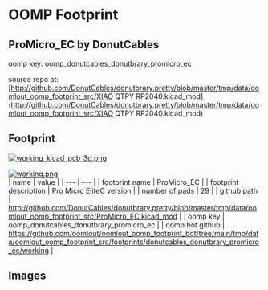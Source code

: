# OOMP Footprint  
## ProMicro_EC  by DonutCables  
  
oomp key: oomp_donutcables_donutbrary_promicro_ec  
  
source repo at: [http://github.com/DonutCables/donutbrary.pretty/blob/master/tmp/data/oomlout_oomp_footprint_src/XIAO QTPY RP2040.kicad_mod](http://github.com/DonutCables/donutbrary.pretty/blob/master/tmp/data/oomlout_oomp_footprint_src/XIAO QTPY RP2040.kicad_mod)  
## Footprint  
  
[![working_kicad_pcb_3d.png](working_kicad_pcb_3d_600.png)](working_kicad_pcb_3d.png)  
  
[![working.png](working_600.png)](working.png)  
| name | value | 
| --- | --- | 
| footprint name | ProMicro_EC | 
| footprint description | Pro Micro EliteC version | 
| number of pads | 29 | 
| github path | http://github.com/DonutCables/donutbrary.pretty/blob/master/tmp/data/oomlout_oomp_footprint_src/ProMicro_EC.kicad_mod | 
| oomp key | oomp_donutcables_donutbrary_promicro_ec | 
| oomp bot github | https://github.com/oomlout/oomlout_oomp_footprint_bot/tree/main/tmp/data/oomlout_oomp_footprint_src/footprints/donutcables_donutbrary_promicro_ec/working | 
## Images  
